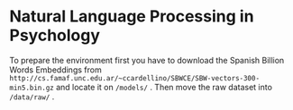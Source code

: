 # Natural Language Processing in Psychology

To prepare the environment first you have to download the Spanish Billion Words Embeddings from `http://cs.famaf.unc.edu.ar/~ccardellino/SBWCE/SBW-vectors-300-min5.bin.gz` and locate it on `/models/` . Then move the raw dataset into `/data/raw/` .